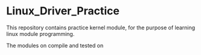 # Linux_Driver_Practice

This repository contains practice kernel module, for the purpose of learning linux module programming.

The modules on compile and tested on 
